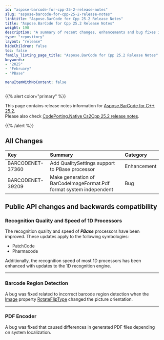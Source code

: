 ```yaml
---
id: "aspose-barcode-for-cpp-25-2-release-notes"
slug: "aspose-barcode-for-cpp-25-2-release-notes"
linktitle: "Aspose.BarCode for Cpp 25.2 Release Notes"
title: "Aspose.BarCode for Cpp 25.2 Release Notes"
weight: 190
description: "A summary of recent changes, enhancements and bug fixes in Aspose.BarCode for C++ 25.2 release."
type: "repository"
layout: "release"
hideChildren: false
toc: false
family_listing_page_title: "Aspose.BarCode for Cpp 25.2 Release Notes"
keywords:
- "2025"
- "February"
- "PBase"

menuItemWithNoContent: false
---
```


{{% alert color="primary" %}}

This page contains release notes information for [Aspose.BarCode for C++ 25.2](https://releases.aspose.com/barcode/cpp/new-releases/aspose.barcode-for-c++-25.2/).  
Please also check [CodePorting.Native Cs2Cpp 25.2 release notes](https://products.codeporting.com/translator/csharp-to-cpp/release/25.2).

{{% /alert %}}
## **All Changes**

|**Key**|**Summary**|**Category**|
| :- | :- | :- |
|BARCODENET-37360|Add QualitySettings support to PBase processor|Enhancement|
|BARCODENET-39209|Make generation of BarCodeImageFormat.Pdf format system independent|Bug|

## Public API changes and backwards compatibility

### Recognition Quality and Speed of 1D Processors
The recognition quality and speed of ***PBase*** processors have been improved. These updates apply to the following symbologies:  
- PatchCode  
- Pharmacode  

Additionally, the recognition speed of most 1D processors has been enhanced with updates to the 1D recognition engine.

---

### Barcode Region Detection
A bug was fixed related to incorrect barcode region detection when the [Image](https://learn.microsoft.com/dotnet/api/system.drawing.image) property [RotateFlipType](https://learn.microsoft.com/dotnet/api/system.drawing.rotatefliptype) changed the picture orientation.

---

### PDF Encoder
A bug was fixed that caused differences in generated PDF files depending on system localization.
